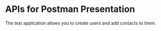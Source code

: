 # APIs for Postman Presentation

The test application allows you to create users and add contacts to them.
